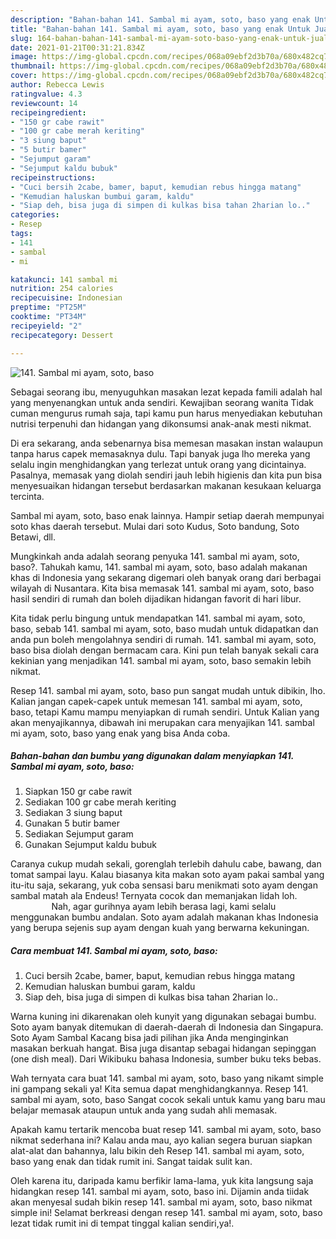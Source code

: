 ```yaml
---
description: "Bahan-bahan 141. Sambal mi ayam, soto, baso yang enak Untuk Jualan"
title: "Bahan-bahan 141. Sambal mi ayam, soto, baso yang enak Untuk Jualan"
slug: 164-bahan-bahan-141-sambal-mi-ayam-soto-baso-yang-enak-untuk-jualan
date: 2021-01-21T00:31:21.834Z
image: https://img-global.cpcdn.com/recipes/068a09ebf2d3b70a/680x482cq70/141-sambal-mi-ayam-soto-baso-foto-resep-utama.jpg
thumbnail: https://img-global.cpcdn.com/recipes/068a09ebf2d3b70a/680x482cq70/141-sambal-mi-ayam-soto-baso-foto-resep-utama.jpg
cover: https://img-global.cpcdn.com/recipes/068a09ebf2d3b70a/680x482cq70/141-sambal-mi-ayam-soto-baso-foto-resep-utama.jpg
author: Rebecca Lewis
ratingvalue: 4.3
reviewcount: 14
recipeingredient:
- "150 gr cabe rawit"
- "100 gr cabe merah keriting"
- "3 siung baput"
- "5 butir bamer"
- "Sejumput garam"
- "Sejumput kaldu bubuk"
recipeinstructions:
- "Cuci bersih 2cabe, bamer, baput, kemudian rebus hingga matang"
- "Kemudian haluskan bumbui garam, kaldu"
- "Siap deh, bisa juga di simpen di kulkas bisa tahan 2harian lo.."
categories:
- Resep
tags:
- 141
- sambal
- mi

katakunci: 141 sambal mi 
nutrition: 254 calories
recipecuisine: Indonesian
preptime: "PT25M"
cooktime: "PT34M"
recipeyield: "2"
recipecategory: Dessert

---
```



![141. Sambal mi ayam, soto, baso](https://img-global.cpcdn.com/recipes/068a09ebf2d3b70a/680x482cq70/141-sambal-mi-ayam-soto-baso-foto-resep-utama.jpg)

Sebagai seorang ibu, menyuguhkan masakan lezat kepada famili adalah hal yang menyenangkan untuk anda sendiri. Kewajiban seorang  wanita Tidak cuman mengurus rumah saja, tapi kamu pun harus menyediakan kebutuhan nutrisi terpenuhi dan hidangan yang dikonsumsi anak-anak mesti nikmat.

Di era  sekarang, anda sebenarnya bisa memesan masakan instan walaupun tanpa harus capek memasaknya dulu. Tapi banyak juga lho mereka yang selalu ingin menghidangkan yang terlezat untuk orang yang dicintainya. Pasalnya, memasak yang diolah sendiri jauh lebih higienis dan kita pun bisa menyesuaikan hidangan tersebut berdasarkan makanan kesukaan keluarga tercinta. 

Sambal mi ayam, soto, baso enak lainnya. Hampir setiap daerah mempunyai soto khas daerah tersebut. Mulai dari soto Kudus, Soto bandung, Soto Betawi, dll.

Mungkinkah anda adalah seorang penyuka 141. sambal mi ayam, soto, baso?. Tahukah kamu, 141. sambal mi ayam, soto, baso adalah makanan khas di Indonesia yang sekarang digemari oleh banyak orang dari berbagai wilayah di Nusantara. Kita bisa memasak 141. sambal mi ayam, soto, baso hasil sendiri di rumah dan boleh dijadikan hidangan favorit di hari libur.

Kita tidak perlu bingung untuk mendapatkan 141. sambal mi ayam, soto, baso, sebab 141. sambal mi ayam, soto, baso mudah untuk didapatkan dan anda pun boleh mengolahnya sendiri di rumah. 141. sambal mi ayam, soto, baso bisa diolah dengan bermacam cara. Kini pun telah banyak sekali cara kekinian yang menjadikan 141. sambal mi ayam, soto, baso semakin lebih nikmat.

Resep 141. sambal mi ayam, soto, baso pun sangat mudah untuk dibikin, lho. Kalian jangan capek-capek untuk memesan 141. sambal mi ayam, soto, baso, tetapi Kamu mampu menyiapkan di rumah sendiri. Untuk Kalian yang akan menyajikannya, dibawah ini merupakan cara menyajikan 141. sambal mi ayam, soto, baso yang enak yang bisa Anda coba.

<!--inarticleads1-->

##### Bahan-bahan dan bumbu yang digunakan dalam menyiapkan 141. Sambal mi ayam, soto, baso:

1. Siapkan 150 gr cabe rawit
1. Sediakan 100 gr cabe merah keriting
1. Sediakan 3 siung baput
1. Gunakan 5 butir bamer
1. Sediakan Sejumput garam
1. Gunakan Sejumput kaldu bubuk


Caranya cukup mudah sekali, gorenglah terlebih dahulu cabe, bawang, dan tomat sampai layu. Kalau biasanya kita makan soto ayam pakai sambal yang itu-itu saja, sekarang, yuk coba sensasi baru menikmati soto ayam dengan sambal matah ala Endeus! Ternyata cocok dan memanjakan lidah loh. ⠀⠀⠀⠀⠀⠀ Nah, agar gurihnya ayam lebih berasa lagi, kami selalu menggunakan bumbu andalan. Soto ayam adalah makanan khas Indonesia yang berupa sejenis sup ayam dengan kuah yang berwarna kekuningan. 

<!--inarticleads2-->

##### Cara membuat 141. Sambal mi ayam, soto, baso:

1. Cuci bersih 2cabe, bamer, baput, kemudian rebus hingga matang
1. Kemudian haluskan bumbui garam, kaldu
1. Siap deh, bisa juga di simpen di kulkas bisa tahan 2harian lo..


Warna kuning ini dikarenakan oleh kunyit yang digunakan sebagai bumbu. Soto ayam banyak ditemukan di daerah-daerah di Indonesia dan Singapura. Soto Ayam Sambal Kacang bisa jadi pilihan jika Anda menginginkan masakan berkuah hangat. Bisa juga disantap sebagai hidangan sepinggan (one dish meal). Dari Wikibuku bahasa Indonesia, sumber buku teks bebas. 

Wah ternyata cara buat 141. sambal mi ayam, soto, baso yang nikamt simple ini gampang sekali ya! Kita semua dapat menghidangkannya. Resep 141. sambal mi ayam, soto, baso Sangat cocok sekali untuk kamu yang baru mau belajar memasak ataupun untuk anda yang sudah ahli memasak.

Apakah kamu tertarik mencoba buat resep 141. sambal mi ayam, soto, baso nikmat sederhana ini? Kalau anda mau, ayo kalian segera buruan siapkan alat-alat dan bahannya, lalu bikin deh Resep 141. sambal mi ayam, soto, baso yang enak dan tidak rumit ini. Sangat taidak sulit kan. 

Oleh karena itu, daripada kamu berfikir lama-lama, yuk kita langsung saja hidangkan resep 141. sambal mi ayam, soto, baso ini. Dijamin anda tiidak akan menyesal sudah bikin resep 141. sambal mi ayam, soto, baso nikmat simple ini! Selamat berkreasi dengan resep 141. sambal mi ayam, soto, baso lezat tidak rumit ini di tempat tinggal kalian sendiri,ya!.

